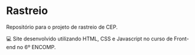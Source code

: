 # Rastreio
Repositório para o projeto de rastreio de CEP.

💻 Site desenvolvido utilizando HTML, CSS e Javascript no curso de Front-end no 6º ENCOMP.
